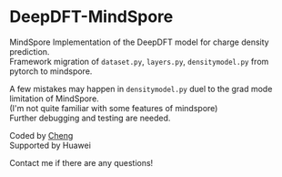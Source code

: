 # DeepDFT-MindSpore
MindSpore Implementation of the DeepDFT model for charge density prediction.  
Framework migration of `dataset.py`, `layers.py`, `densitymodel.py` from pytorch to mindspore.  

A few mistakes may happen in `densitymodel.py` duel to the grad mode limitation of MindSpore.  
(I'm not quite familiar with some features of mindspore)  
Further debugging and testing are needed.  

Coded by [Cheng](https://github.com/Carzit)   
Supported by Huawei   

Contact me if there are any questions!
